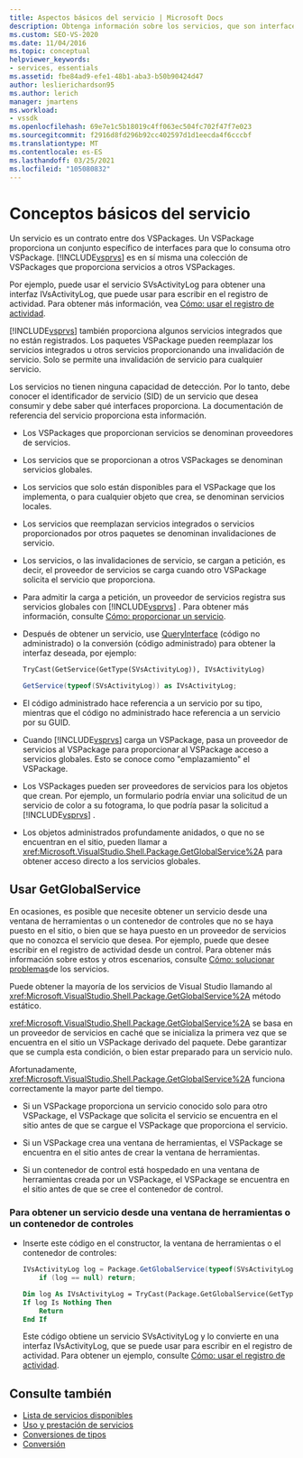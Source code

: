 ```yaml
---
title: Aspectos básicos del servicio | Microsoft Docs
description: Obtenga información sobre los servicios, que son interfaces para que los consuma otro VSPackage. Los servicios de un VSPackage pueden invalidar los servicios integrados u otros servicios.
ms.custom: SEO-VS-2020
ms.date: 11/04/2016
ms.topic: conceptual
helpviewer_keywords:
- services, essentials
ms.assetid: fbe84ad9-efe1-48b1-aba3-b50b90424d47
author: leslierichardson95
ms.author: lerich
manager: jmartens
ms.workload:
- vssdk
ms.openlocfilehash: 69e7e1c5b18019c4ff063ec504fc702f47f7e023
ms.sourcegitcommit: f2916d8fd296b92cc402597d1d1eecda4f6cccbf
ms.translationtype: MT
ms.contentlocale: es-ES
ms.lasthandoff: 03/25/2021
ms.locfileid: "105080832"
---
```

# <a name="service-essentials"></a>Conceptos básicos del servicio
Un servicio es un contrato entre dos VSPackages. Un VSPackage proporciona un conjunto específico de interfaces para que lo consuma otro VSPackage. [!INCLUDE[vsprvs](../../code-quality/includes/vsprvs_md.md)] es en sí misma una colección de VSPackages que proporciona servicios a otros VSPackages.

 Por ejemplo, puede usar el servicio SVsActivityLog para obtener una interfaz IVsActivityLog, que puede usar para escribir en el registro de actividad. Para obtener más información, vea [Cómo: usar el registro de actividad](../../extensibility/how-to-use-the-activity-log.md).

 [!INCLUDE[vsprvs](../../code-quality/includes/vsprvs_md.md)] también proporciona algunos servicios integrados que no están registrados. Los paquetes VSPackage pueden reemplazar los servicios integrados u otros servicios proporcionando una invalidación de servicio. Solo se permite una invalidación de servicio para cualquier servicio.

 Los servicios no tienen ninguna capacidad de detección. Por lo tanto, debe conocer el identificador de servicio (SID) de un servicio que desea consumir y debe saber qué interfaces proporciona. La documentación de referencia del servicio proporciona esta información.

- Los VSPackages que proporcionan servicios se denominan proveedores de servicios.

- Los servicios que se proporcionan a otros VSPackages se denominan servicios globales.

- Los servicios que solo están disponibles para el VSPackage que los implementa, o para cualquier objeto que crea, se denominan servicios locales.

- Los servicios que reemplazan servicios integrados o servicios proporcionados por otros paquetes se denominan invalidaciones de servicio.

- Los servicios, o las invalidaciones de servicio, se cargan a petición, es decir, el proveedor de servicios se carga cuando otro VSPackage solicita el servicio que proporciona.

- Para admitir la carga a petición, un proveedor de servicios registra sus servicios globales con [!INCLUDE[vsprvs](../../code-quality/includes/vsprvs_md.md)] . Para obtener más información, consulte [Cómo: proporcionar un servicio](../../extensibility/how-to-provide-a-service.md).

- Después de obtener un servicio, use [QueryInterface](/cpp/atl/queryinterface) (código no administrado) o la conversión (código administrado) para obtener la interfaz deseada, por ejemplo:

  ```vb
  TryCast(GetService(GetType(SVsActivityLog)), IVsActivityLog)
  ```

  ```csharp
  GetService(typeof(SVsActivityLog)) as IVsActivityLog;
  ```

- El código administrado hace referencia a un servicio por su tipo, mientras que el código no administrado hace referencia a un servicio por su GUID.

- Cuando [!INCLUDE[vsprvs](../../code-quality/includes/vsprvs_md.md)] carga un VSPackage, pasa un proveedor de servicios al VSPackage para proporcionar al VSPackage acceso a servicios globales. Esto se conoce como "emplazamiento" el VSPackage.

- Los VSPackages pueden ser proveedores de servicios para los objetos que crean. Por ejemplo, un formulario podría enviar una solicitud de un servicio de color a su fotograma, lo que podría pasar la solicitud a [!INCLUDE[vsprvs](../../code-quality/includes/vsprvs_md.md)] .

- Los objetos administrados profundamente anidados, o que no se encuentran en el sitio, pueden llamar a <xref:Microsoft.VisualStudio.Shell.Package.GetGlobalService%2A> para obtener acceso directo a los servicios globales.

<a name="how-to-use-getglobalservice"></a>

## <a name="use-getglobalservice"></a>Usar GetGlobalService

En ocasiones, es posible que necesite obtener un servicio desde una ventana de herramientas o un contenedor de controles que no se haya puesto en el sitio, o bien que se haya puesto en un proveedor de servicios que no conozca el servicio que desea. Por ejemplo, puede que desee escribir en el registro de actividad desde un control. Para obtener más información sobre estos y otros escenarios, consulte [Cómo: solucionar problemas](../../extensibility/how-to-troubleshoot-services.md)de los servicios.

Puede obtener la mayoría de los servicios de Visual Studio llamando al <xref:Microsoft.VisualStudio.Shell.Package.GetGlobalService%2A> método estático.

<xref:Microsoft.VisualStudio.Shell.Package.GetGlobalService%2A> se basa en un proveedor de servicios en caché que se inicializa la primera vez que se encuentra en el sitio un VSPackage derivado del paquete. Debe garantizar que se cumpla esta condición, o bien estar preparado para un servicio nulo.

Afortunadamente, <xref:Microsoft.VisualStudio.Shell.Package.GetGlobalService%2A> funciona correctamente la mayor parte del tiempo.

- Si un VSPackage proporciona un servicio conocido solo para otro VSPackage, el VSPackage que solicita el servicio se encuentra en el sitio antes de que se cargue el VSPackage que proporciona el servicio.

- Si un VSPackage crea una ventana de herramientas, el VSPackage se encuentra en el sitio antes de crear la ventana de herramientas.

- Si un contenedor de control está hospedado en una ventana de herramientas creada por un VSPackage, el VSPackage se encuentra en el sitio antes de que se cree el contenedor de control.

### <a name="to-get-a-service-from-within-a-tool-window-or-control-container"></a>Para obtener un servicio desde una ventana de herramientas o un contenedor de controles

- Inserte este código en el constructor, la ventana de herramientas o el contenedor de controles:

    ```csharp
    IVsActivityLog log = Package.GetGlobalService(typeof(SVsActivityLog)) as IVsActivityLog;
        if (log == null) return;
    ```

    ```vb
    Dim log As IVsActivityLog = TryCast(Package.GetGlobalService(GetType(SVsActivityLog)), IVsActivityLog)
    If log Is Nothing Then
        Return
    End If
    ```

    Este código obtiene un servicio SVsActivityLog y lo convierte en una interfaz IVsActivityLog, que se puede usar para escribir en el registro de actividad. Para obtener un ejemplo, consulte [Cómo: usar el registro de actividad](../../extensibility/how-to-use-the-activity-log.md).

## <a name="see-also"></a>Consulte también

- [Lista de servicios disponibles](../../extensibility/internals/list-of-available-services.md)
- [Uso y prestación de servicios](../../extensibility/using-and-providing-services.md)
- [Conversiones de tipos](/dotnet/csharp/programming-guide/types/casting-and-type-conversions)
- [Conversión](/cpp/cpp/casting)
